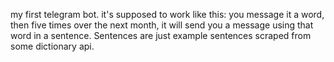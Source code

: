 my first telegram bot.
it's supposed to work like this:
you message it a word, then five times over the next month, it will send you a message using that word in a sentence. Sentences are just example sentences scraped from some dictionary api.

